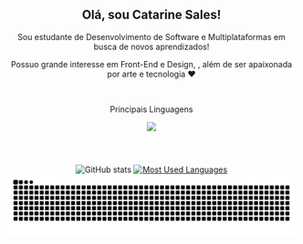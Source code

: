 <!--Apreentação-->

<div align="center">
 <h2>Olá, sou Catarine Sales!</h2>
</div>
<p align="center"> Sou estudante de Desenvolvimento de Software e Multiplataformas em busca de novos aprendizados! 
<p align="center"> Possuo grande interesse em Front-End e Design, , além de ser apaixonada por arte e tecnologia ❤️

 &nbsp;
 &nbsp;

<div align="center" display=flex >
 <p> Principais Linguagens </p>
  <a href="https://skillicons.dev">
    <img src="https://skillicons.dev/icons?i=py,css,js,html,java,mysql,mongodb,nodejs,spring,vscode,androidstudio,kotlin,github,git,&perline=14" />
  </a>
</p>
</div>



<!--
<h3 align="left">Connect with me!</h3>

[![E-mail](https://img.shields.io/badge/-Email-000?style=for-the-badge&logo=microsoft-outlook&logoColor=FF00F6&color:FFF)](mailto:meduardacardoso.121@gmail.com)
[![LinkedIn](https://img.shields.io/badge/-LinkedIn-000?style=for-the-badge&logo=linkedin&logoColor=FF00F6&color:FFF)](https://www.linkedin.com/in/mari4souza/)
[![Instagram](https://img.shields.io/badge/-Instagram-000?style=for-the-badge&logo=instagram&logoColor=FF00F6&color:FFF)](https://www.instagram.com/mari4.souza/) -->
<!--Principais Linguagens
-->


#


 <div style="text-align: center;" align="center">
  <br>
  <img src="https://github-readme-stats-git-masterrstaa-rickstaa.vercel.app/api?username=CatarineSales&hide_title=true&show_icons=true&include_all_commits=false&count_private=true&line_height=25&hide=issues&bg_color=000&title_color=8A063D&text_color=FFF&border_radius=3&border_color=8A063D&icon_color=8A063D&theme=jolly" alt="GitHub stats">

  <a href="https://github.com/CatarineSales/github-readme-stats">
    <img src="https://github-readme-stats-git-masterrstaa-rickstaa.vercel.app/api/top-langs/?username=CatarineSales&line_height=10&card_width=290&layout=compact&hide_title=false&count_private=true&langs_count=4&show_icons=true&title_color=8A063D&hide=html,scss,less&bg_color=000&text_color=8B8B8B&border_radius=3&border_color=8A063D&count_private=true" alt="Most Used Languages">
  </a>
</div>


<div align="center">
 <picture align="center">
   <source media="(prefers-color-scheme: dark)" srcset="https://raw.githubusercontent.com/CatarineSales/CatarineSales/output/github-contribution-grid-snake-dark.svg">
   <source media="(prefers-color-scheme: light)" srcset="https://raw.githubusercontent.com/CatarineSales/CatarineSales/output/github-contribution-grid-snake-dark.svg">
   <img align="center" alt="github contribution grid snake animation" src="https://raw.githubusercontent.com/CatarineSales/CatarineSales/output/github-contribution-grid-snake.svg">
 </picture>
</div>





<!--

color: #8A063D - vermelho escuro


<img src="https://raw.githubusercontent.com/MicaelliMedeiros/micaellimedeiros/master/image/computer-illustration.png" min-width="400px" max-width="400px" width="400px" align="right" alt="Computador iuriCode">

## Contacts:

<div> 
<a href="https://www.instagram.com/rafa.alexandrino" target="_blank"><img src="https://img.shields.io/badge/-Instagram-%23E4405F?style=for-the-badge&logo=instagram&logoColor=white">
</a>
<a href = "mailto:contato.catarinesales2013@gmail.com"> <img src="https://img.shields.io/badge/-Gmail-%23333?style=for-the-badge&logo=gmail&logoColor=white" target="_blank"></a>
<a href="https://www.linkedin.com/in/rafael-ladeia/" target="_blank"><img src="https://img.shields.io/badge/-LinkedIn-%230077B5?style=for-the-badge&logo=linkedin&logoColor=white"  target="_blank"></a> 
<a href="https://medium.com/@CatarineSales" target="_blank"><img src="https://img.shields.io/badge/-Medium-%23000000?style=for-the-badge&logo=medium&logoColor=white"  target="_blank"></a> 
</div>&nbsp;&nbsp;
 

  
  
<img width=100% src="https://capsule-render.vercel.app/api?type=waving&color=8F0D87&height=120&section=footer"/>👋-->
